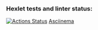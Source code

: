 ### Hexlet tests and linter status:
[![Actions Status](https://github.com/sergey-royt/python-project-50/workflows/hexlet-check/badge.svg)](https://github.com/sergey-royt/python-project-50/actions)
[Asciinema](https://asciinema.org/a/queDiNyUn2QfPXTc5naUlDzwD)

